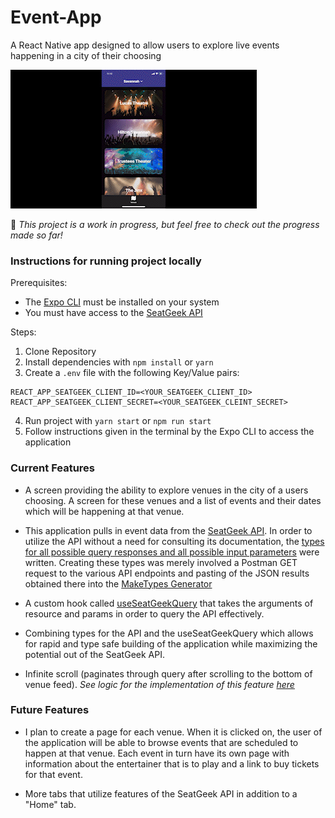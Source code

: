 # Event-App
A React Native app designed to allow users to explore live events happening in a city of their choosing 

![Mockup Image](./assets/gifs/readmegifLarge.gif)

🛑 *This project is a work in progress, but feel free to check out the progress made so far!* 

### Instructions for running project locally

Prerequisites:

- The [Expo CLI](https://docs.expo.dev/) must be installed on your system
- You must have access to the [SeatGeek API](https://seatgeek.com/build)

Steps:

1) Clone Repository
2) Install dependencies with `npm install` or `yarn`
3) Create a `.env` file with the following Key/Value pairs:
```
REACT_APP_SEATGEEK_CLIENT_ID=<YOUR_SEATGEEK_CLIENT_ID>
REACT_APP_SEATGEEK_CLIENT_SECRET=<YOUR_SEATGEEK_CLEINT_SECRET>
```
4) Run project with `yarn start` or `npm run start`
5) Follow instructions given in the terminal by the Expo CLI to access the application 


### Current Features

- A screen providing the ability to explore venues in the city of a users choosing. A screen for these venues and a list of events and their dates which will be happening at that venue. 

- This application pulls in event data from the [SeatGeek API](https://seatgeek.com/build). 
In order to utilize the API without a need for consulting its documentation, the [types for all possible query responses and all possible input parameters](https://github.com/mthomas100/Event-App/tree/master/types) were written. Creating these types was merely involved a Postman GET request to the various API endpoints and pasting of the JSON results obtained there into the [MakeTypes Generator](https://jvilk.com/MakeTypes/)

- A custom hook called [useSeatGeekQuery](https://github.com/mthomas100/Event-App/blob/master/hooks/useSeatGeekQuery.tsx) 
that takes the arguments of resource and params in order to query the API effectively. 

- Combining types for the API and the useSeatGeekQuery which allows for rapid and type safe building of the application while maximizing the potential out of the SeatGeek API.

- Infinite scroll (paginates through query after scrolling to the bottom of venue feed). *See logic for the implementation of this feature [here](https://github.com/mthomas100/Event-App/blob/master/components/VenuesList.tsx)*

### Future Features

- I plan to create a page for each venue. When it is clicked on, the user of the application will be able to browse events that are scheduled to happen at that venue. 
Each event in turn have its own page with information about the entertainer that is to play and a link to buy tickets for that event. 

- More tabs that utilize features of the SeatGeek API in addition to a "Home" tab. 
